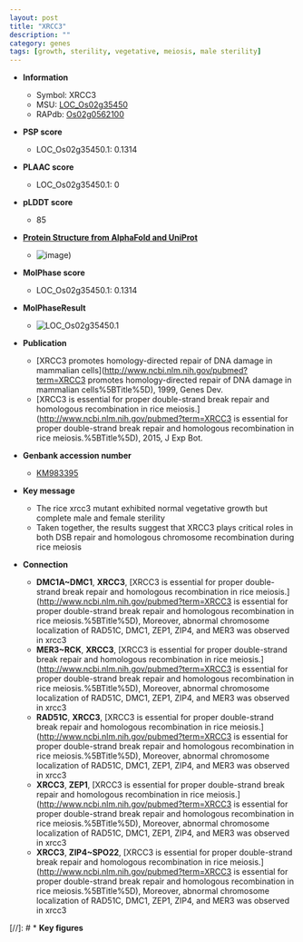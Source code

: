```yaml
---
layout: post
title: "XRCC3"
description: ""
category: genes
tags: [growth, sterility, vegetative, meiosis, male sterility]
---
```


* **Information**  
    + Symbol: XRCC3  
    + MSU: [LOC_Os02g35450](http://rice.plantbiology.msu.edu/cgi-bin/ORF_infopage.cgi?orf=LOC_Os02g35450)  
    + RAPdb: [Os02g0562100](http://rapdb.dna.affrc.go.jp/viewer/gbrowse_details/irgsp1?name=Os02g0562100)  

* **PSP score**  
    + LOC_Os02g35450.1: 0.1314 

* **PLAAC score**  
    + LOC_Os02g35450.1: 0 

* **pLDDT score**
    + 85

* **[Protein Structure from AlphaFold and UniProt](https://www.uniprot.org/uniprotkb/Q6YU07/entry#structure)**
    + ![image](https://ricepsp.github.io/images/Q6/AF-Q6YU07-F1.png))

* **MolPhase score**
    + LOC_Os02g35450.1: 0.1314

* **MolPhaseResult**
    + ![LOC_Os02g35450.1](https://ricepsp.github.io/pictures/LOC_Os02g/LOC_Os02g35450.1.png)

* **Publication**  
    + [XRCC3 promotes homology-directed repair of DNA damage in mammalian cells](http://www.ncbi.nlm.nih.gov/pubmed?term=XRCC3 promotes homology-directed repair of DNA damage in mammalian cells%5BTitle%5D), 1999, Genes Dev.
    + [XRCC3 is essential for proper double-strand break repair and homologous recombination in rice meiosis.](http://www.ncbi.nlm.nih.gov/pubmed?term=XRCC3 is essential for proper double-strand break repair and homologous recombination in rice meiosis.%5BTitle%5D), 2015, J Exp Bot.

* **Genbank accession number**  
    + [KM983395](http://www.ncbi.nlm.nih.gov/nuccore/KM983395)

* **Key message**  
    + The rice xrcc3 mutant exhibited normal vegetative growth but complete male and female sterility
    + Taken together, the results suggest that XRCC3 plays critical roles in both DSB repair and homologous chromosome recombination during rice meiosis

* **Connection**  
    + __DMC1A~DMC1__, __XRCC3__, [XRCC3 is essential for proper double-strand break repair and homologous recombination in rice meiosis.](http://www.ncbi.nlm.nih.gov/pubmed?term=XRCC3 is essential for proper double-strand break repair and homologous recombination in rice meiosis.%5BTitle%5D), Moreover, abnormal chromosome localization of RAD51C, DMC1, ZEP1, ZIP4, and MER3 was observed in xrcc3
    + __MER3~RCK__, __XRCC3__, [XRCC3 is essential for proper double-strand break repair and homologous recombination in rice meiosis.](http://www.ncbi.nlm.nih.gov/pubmed?term=XRCC3 is essential for proper double-strand break repair and homologous recombination in rice meiosis.%5BTitle%5D), Moreover, abnormal chromosome localization of RAD51C, DMC1, ZEP1, ZIP4, and MER3 was observed in xrcc3
    + __RAD51C__, __XRCC3__, [XRCC3 is essential for proper double-strand break repair and homologous recombination in rice meiosis.](http://www.ncbi.nlm.nih.gov/pubmed?term=XRCC3 is essential for proper double-strand break repair and homologous recombination in rice meiosis.%5BTitle%5D), Moreover, abnormal chromosome localization of RAD51C, DMC1, ZEP1, ZIP4, and MER3 was observed in xrcc3
    + __XRCC3__, __ZEP1__, [XRCC3 is essential for proper double-strand break repair and homologous recombination in rice meiosis.](http://www.ncbi.nlm.nih.gov/pubmed?term=XRCC3 is essential for proper double-strand break repair and homologous recombination in rice meiosis.%5BTitle%5D), Moreover, abnormal chromosome localization of RAD51C, DMC1, ZEP1, ZIP4, and MER3 was observed in xrcc3
    + __XRCC3__, __ZIP4~SPO22__, [XRCC3 is essential for proper double-strand break repair and homologous recombination in rice meiosis.](http://www.ncbi.nlm.nih.gov/pubmed?term=XRCC3 is essential for proper double-strand break repair and homologous recombination in rice meiosis.%5BTitle%5D), Moreover, abnormal chromosome localization of RAD51C, DMC1, ZEP1, ZIP4, and MER3 was observed in xrcc3

[//]: # * **Key figures**  


